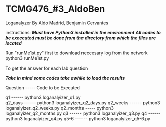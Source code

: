 # TCMG476_#3_AldoBen
Loganalyzer
By Aldo Madrid, Benjamin Cervantes

instrustions:
***Must have Python3 installed in the environment*** 
***All codes to be exeecuted must be done from the directory from which the files are located***

Run "runMe1st.py" first to download neccesary log from the network
	python3 runMe1st.py

To get the answer for each lab question

***Take in mind some codes take awhile to load the results***

Question  ----- Code to be Executed

q1       ------ python3 loganalyizer_q1.py  
q2_days  ------ python3 loganalyizer_q2_days.py
q2_weeks ------ python3 loganalyizer_q2_weeks.py
q2_months ----- python3 loganalyizer_q2_months.py
q3       ------	python3 loganalyizer_q3.py
q4       ------ python3 loganalyizer_q4.py
q5-6     ------ python3 loganalyizer_q5-6.py
